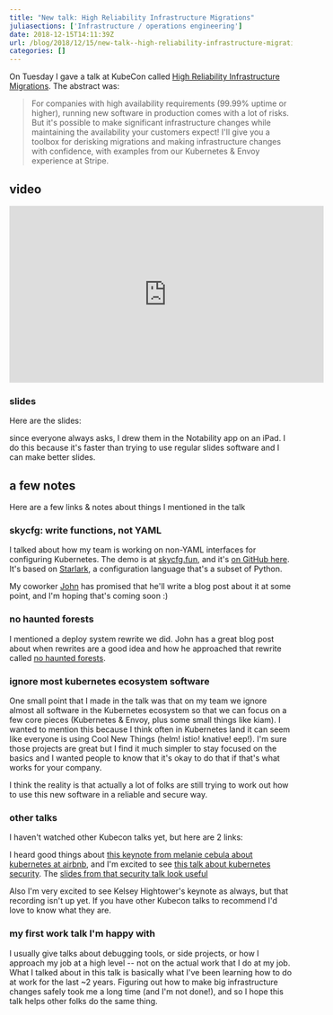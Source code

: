 ```yaml
---
title: "New talk: High Reliability Infrastructure Migrations"
juliasections: ['Infrastructure / operations engineering']
date: 2018-12-15T14:11:39Z
url: /blog/2018/12/15/new-talk--high-reliability-infrastructure-migrations/
categories: []
---
```


On Tuesday I gave a talk at KubeCon called [High Reliability Infrastructure
Migrations](https://www.youtube.com/watch?v=obB2IvCv-K0). The abstract was:

> For companies with high availability requirements (99.99% uptime or higher), running new software
> in production comes with a lot of risks. But it's possible to make significant infrastructure
> changes while maintaining the availability your customers expect! I'll give you a toolbox for
> derisking migrations and making infrastructure changes with confidence, with examples from our
> Kubernetes & Envoy experience at Stripe. 

## video

<iframe width="560" height="315" src="https://www.youtube.com/embed/obB2IvCv-K0" frameborder="0" allow="accelerometer; autoplay; encrypted-media; gyroscope; picture-in-picture" allowfullscreen></iframe>

### slides

Here are the slides:

<script async class="speakerdeck-embed" data-id="5e42b5ea4a39448899b0a90521088e12" data-ratio="1.77469670710572" src="//speakerdeck.com/assets/embed.js"></script>

since everyone always asks, I drew them in the Notability app on an iPad. I do this because it's
faster than trying to use regular slides software and I can make better slides.

## a few notes 

Here are a few links & notes about things I mentioned in the talk

### skycfg: write functions, not YAML

I talked about how my team is working on non-YAML interfaces for configuring Kubernetes. The demo is
at [skycfg.fun](http://skycfg.fun), and it's [on GitHub here](https://github.com/stripe/skycfg). It's based on
[Starlark](https://github.com/bazelbuild/starlark), a configuration language that's a subset of
Python.

My coworker [John](https://john-millikin.com/) has promised that he'll write a blog post about it at
some point, and I'm hoping that's coming soon :)

### no haunted forests

I mentioned a deploy system rewrite we did. John has a great blog post about when rewrites are a
good idea and how he approached that rewrite called [no haunted
forests](https://john-millikin.com/sre-school/no-haunted-forests).

### ignore most kubernetes ecosystem software

One small point that I made in the talk was that on my team we ignore almost all software in the
Kubernetes ecosystem so that we can focus on a few core pieces (Kubernetes & Envoy, plus some small
things like kiam). I wanted to mention this because I think often in Kubernetes land it can seem
like everyone is using Cool New Things (helm! istio! knative! eep!). I'm sure those projects are
great but I find it much simpler to stay focused on the basics and I wanted people to know that it's
okay to do that if that's what works for your company.

I think the reality is that actually a lot of folks are still trying to work out how to use this new
software in a reliable and secure way.

### other talks 

I haven't watched other Kubecon talks yet, but here are 2 links:

I heard good things about [this keynote from melanie cebula about kubernetes at airbnb](https://www.youtube.com/watch?v=ytu3aUCwlSg&index=127&t=0s&list=PLj6h78yzYM2PZf9eA7bhWnIh_mK1vyOfU), and I'm excited to see [this talk about kubernetes security](https://www.youtube.com/watch?v=a03te8xEjUg&index=65&list=PLj6h78yzYM2PZf9eA7bhWnIh_mK1vyOfU&t=0s). The [slides from that security talk look useful](https://schd.ws/hosted_files/kccna18/1c/KubeCon%20NA%20-%20This%20year%2C%20it%27s%20about%20security%20-%2020181211.pdf)

Also I'm very excited to see Kelsey Hightower's keynote as always, but that recording isn't up yet. If you
have other Kubecon talks to recommend I'd love to know what they are.

### my first work talk I'm happy with

I usually give talks about debugging tools, or side projects, or how I approach my job at a high
level -- not on the actual work that I do at my job. What I talked about in this talk is basically
what I've been learning how to do at work for the last ~2 years. Figuring out how to make big
infrastructure changes safely took me a long time (and I'm not done!), and so I hope this talk helps
other folks do the same thing.
